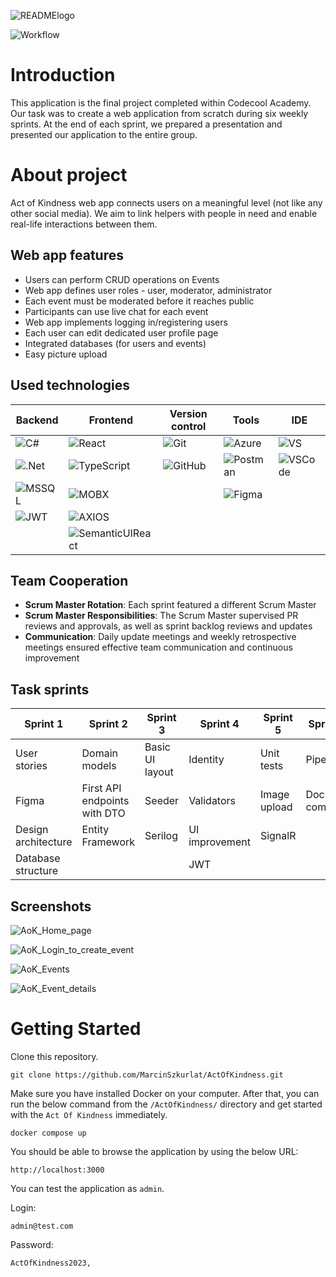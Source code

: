![READMElogo](https://github.com/MarcinSzkurlat/ActOfKindness/assets/94744112/14ad27d1-261b-473c-a5eb-7ceeb27ed545)

![Workflow](https://github.com/MarcinSzkurlat/ActOfKindness/actions/workflows/ci-backend.yml/badge.svg)

# Introduction
This application is the final project completed within Codecool Academy. Our task was to create a web application from scratch during six weekly sprints. At the end of each sprint, we prepared a presentation and presented our application to the entire group.
# About project
Act of Kindness web app connects users on a meaningful level (not like any other social media). We aim to link helpers with people in need and enable real-life interactions between them.

## Web app features
- Users can perform CRUD operations on Events
- Web app defines user roles - user, moderator, administrator
- Each event must be moderated before it reaches public
- Participants can use live chat for each event
- Web app implements logging in/registering users
- Each user can edit dedicated user profile page
- Integrated databases (for users and events)
- Easy picture upload

## Used technologies

| Backend | Frontend | Version control | Tools | IDE |
| ------------- | ------------- | ------------- | ------------- | ------------- |
| ![C#](https://img.shields.io/badge/C%20Sharp-239120.svg?style=for-the-badge&logo=C-Sharp&logoColor=white) | ![React](https://img.shields.io/badge/React-61DAFB.svg?style=for-the-badge&logo=React&logoColor=black) | ![Git](https://img.shields.io/badge/Git-F05032.svg?style=for-the-badge&logo=Git&logoColor=white) | ![Azure](https://img.shields.io/badge/Azure%20DevOps-0078D7.svg?style=for-the-badge&logo=Azure-DevOps&logoColor=white) | ![VS](https://img.shields.io/badge/Visual%20Studio-5C2D91.svg?style=for-the-badge&logo=Visual-Studio&logoColor=white) |
| ![.Net](https://img.shields.io/badge/.NET-512BD4.svg?style=for-the-badge&logo=dotnet&logoColor=white) | ![TypeScript](https://img.shields.io/badge/TypeScript-3178C6.svg?style=for-the-badge&logo=TypeScript&logoColor=white) | ![GitHub](https://img.shields.io/badge/GitHub-181717.svg?style=for-the-badge&logo=GitHub&logoColor=white) | ![Postman](https://img.shields.io/badge/Postman-FF6C37.svg?style=for-the-badge&logo=Postman&logoColor=white) | ![VSCode](https://img.shields.io/badge/Visual%20Studio%20Code-007ACC.svg?style=for-the-badge&logo=Visual-Studio-Code&logoColor=white) |
| ![MSSQL](https://img.shields.io/badge/Microsoft%20SQL%20Server-CC2927.svg?style=for-the-badge&logo=Microsoft-SQL-Server&logoColor=white) | ![MOBX](https://img.shields.io/badge/MobX-FF9955.svg?style=for-the-badge&logo=MobX&logoColor=white) |    | ![Figma](https://img.shields.io/badge/Figma-F24E1E.svg?style=for-the-badge&logo=Figma&logoColor=white) | 
| ![JWT](https://img.shields.io/badge/JSON%20Web%20Tokens-000000.svg?style=for-the-badge&logo=JSON-Web-Tokens&logoColor=white) | ![AXIOS](https://img.shields.io/badge/Axios-5A29E4.svg?style=for-the-badge&logo=Axios&logoColor=white) |
|   | ![SemanticUIReact](https://img.shields.io/badge/Semantic%20UI%20React-35BDB2.svg?style=for-the-badge&logo=Semantic-UI-React&logoColor=white) |

## Team Cooperation

- **Scrum Master Rotation**: Each sprint featured a different Scrum Master
- **Scrum Master Responsibilities**: The Scrum Master supervised PR reviews and approvals, as well as sprint backlog reviews and updates
- **Communication**: Daily update meetings and weekly retrospective meetings ensured effective team communication and continuous improvement

## Task sprints

| Sprint 1 | Sprint 2 | Sprint 3 | Sprint 4 | Sprint 5 | Sprint 6 |
| ------------- | ------------- | ------------- | ------------- | ------------- | ------------- |
| User stories | Domain models | Basic UI layout | Identity | Unit tests | Pipeline |
| Figma | First API endpoints with DTO | Seeder | Validators | Image upload | Docker compose |
| Design architecture | Entity Framework | Serilog | UI improvement | SignalR |
| Database structure |   |   | JWT |

## Screenshots

![AoK_Home_page](https://github.com/MarcinSzkurlat/ActOfKindness/assets/94744112/09ac9217-cf88-4837-8258-e6ff2a31599a)

![AoK_Login_to_create_event](https://github.com/MarcinSzkurlat/ActOfKindness/assets/94744112/467f6296-c453-4565-be97-6ae82940ca33)

![AoK_Events](https://github.com/MarcinSzkurlat/ActOfKindness/assets/94744112/ccc27234-3ed8-49c8-9c80-d1ab22d0ab49)

![AoK_Event_details](https://github.com/MarcinSzkurlat/ActOfKindness/assets/94744112/7c90aa05-9862-4ef4-afe8-3049cc59fe3f)

# Getting Started

Clone this repository.
```
git clone https://github.com/MarcinSzkurlat/ActOfKindness.git
```

Make sure you have installed Docker on your computer. After that, you can run the below command from the `/ActOfKindness/` directory and get started with the `Act Of Kindness` immediately.
```gitbash
docker compose up
```

You should be able to browse the application by using the below URL:
```
http://localhost:3000
```

You can test the application as `admin`.

Login:
```
admin@test.com
```
Password:
```
ActOfKindness2023,
```
